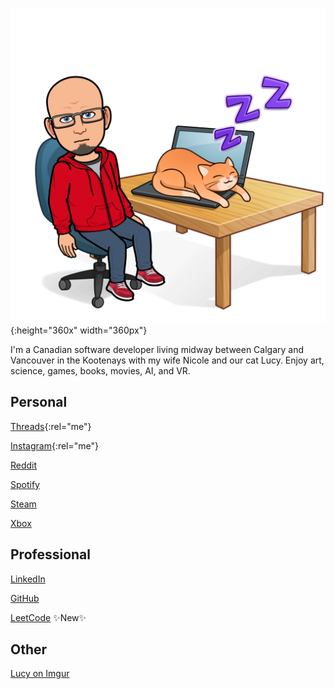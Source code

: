 ![Bitmoji of Eric](/static/2024-04-laptop-cat.png){:height="360x" width="360px"}

I'm a Canadian software developer living midway between Calgary and Vancouver in the Kootenays with my wife Nicole and our cat Lucy. Enjoy art, science, games, books, movies, AI, and VR.

## Personal
<i class="fa-brands fa-threads"></i> [Threads](https://www.threads.net/@kootenay_eric){:rel="me"}

<i class="fa-brands fa-instagram"></i> [Instagram](https://instagram.com/kootenay_eric){:rel="me"}

<i class="fa-brands fa-reddit"></i> [Reddit](https://new.reddit.com/user/kootenay_eric)

<i class="fa-brands fa-spotify"></i> [Spotify](https://open.spotify.com/user/esoltys)

<i class="fa-brands fa-steam"></i> [Steam](https://steamcommunity.com/id/esoltys)

<i class="fa-brands fa-xbox"></i> [Xbox](https://account.xbox.com/en-ca/profile?gamertag=esoltys)

## Professional

<i class="fa-brands fa-linkedin"></i> [LinkedIn](https://www.linkedin.com/in/ericjamessoltys/)

<i class="fa-brands fa-github"></i> [GitHub](https://github.com/esoltys)

<!-- LeetCode -->
<i class="fa-brands fa-leetcode"></i> [LeetCode](https://leetcode.com/u/esoltys/) ✨New✨

## Other
<i class="fa-solid fa-cat"></i> [Lucy on Imgur](https://imgur.com/user/tuxedolucy)

